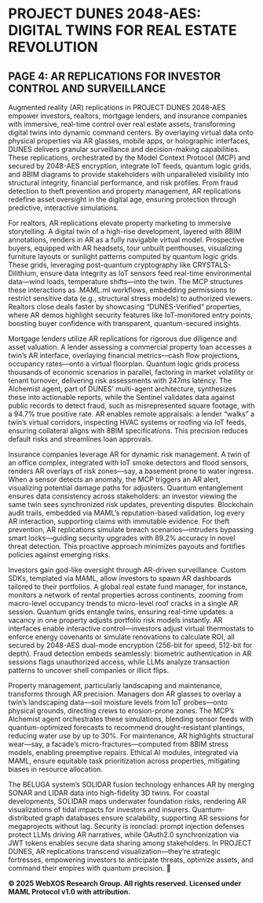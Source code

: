 # PROJECT DUNES 2048-AES: DIGITAL TWINS FOR REAL ESTATE REVOLUTION

## PAGE 4: AR REPLICATIONS FOR INVESTOR CONTROL AND SURVEILLANCE

Augmented reality (AR) replications in PROJECT DUNES 2048-AES empower investors, realtors, mortgage lenders, and insurance companies with immersive, real-time control over real estate assets, transforming digital twins into dynamic command centers. By overlaying virtual data onto physical properties via AR glasses, mobile apps, or holographic interfaces, DUNES delivers granular surveillance and decision-making capabilities. These replications, orchestrated by the Model Context Protocol (MCP) and secured by 2048-AES encryption, integrate IoT feeds, quantum logic grids, and 8BIM diagrams to provide stakeholders with unparalleled visibility into structural integrity, financial performance, and risk profiles. From fraud detection to theft prevention and property management, AR replications redefine asset oversight in the digital age, ensuring protection through predictive, interactive simulations.

For realtors, AR replications elevate property marketing to immersive storytelling. A digital twin of a high-rise development, layered with 8BIM annotations, renders in AR as a fully navigable virtual model. Prospective buyers, equipped with AR headsets, tour unbuilt penthouses, visualizing furniture layouts or sunlight patterns computed by quantum logic grids. These grids, leveraging post-quantum cryptography like CRYSTALS-Dilithium, ensure data integrity as IoT sensors feed real-time environmental data—wind loads, temperature shifts—into the twin. The MCP structures these interactions as .MAML.ml workflows, embedding permissions to restrict sensitive data (e.g., structural stress models) to authorized viewers. Realtors close deals faster by showcasing “DUNES-Verified” properties, where AR demos highlight security features like IoT-monitored entry points, boosting buyer confidence with transparent, quantum-secured insights.

Mortgage lenders utilize AR replications for rigorous due diligence and asset valuation. A lender assessing a commercial property loan accesses a twin’s AR interface, overlaying financial metrics—cash flow projections, occupancy rates—onto a virtual floorplan. Quantum logic grids process thousands of economic scenarios in parallel, factoring in market volatility or tenant turnover, delivering risk assessments with 247ms latency. The Alchemist agent, part of DUNES’ multi-agent architecture, synthesizes these into actionable reports, while the Sentinel validates data against public records to detect fraud, such as misrepresented square footage, with a 94.7% true positive rate. AR enables remote appraisals: a lender “walks” a twin’s virtual corridors, inspecting HVAC systems or roofing via IoT feeds, ensuring collateral aligns with 8BIM specifications. This precision reduces default risks and streamlines loan approvals.

Insurance companies leverage AR for dynamic risk management. A twin of an office complex, integrated with IoT smoke detectors and flood sensors, renders AR overlays of risk zones—say, a basement prone to water ingress. When a sensor detects an anomaly, the MCP triggers an AR alert, visualizing potential damage paths for adjusters. Quantum entanglement ensures data consistency across stakeholders: an investor viewing the same twin sees synchronized risk updates, preventing disputes. Blockchain audit trails, embedded via MAML’s reputation-based validation, log every AR interaction, supporting claims with immutable evidence. For theft prevention, AR replications simulate breach scenarios—intruders bypassing smart locks—guiding security upgrades with 89.2% accuracy in novel threat detection. This proactive approach minimizes payouts and fortifies policies against emerging risks.

Investors gain god-like oversight through AR-driven surveillance. Custom SDKs, templated via MAML, allow investors to spawn AR dashboards tailored to their portfolios. A global real estate fund manager, for instance, monitors a network of rental properties across continents, zooming from macro-level occupancy trends to micro-level roof cracks in a single AR session. Quantum grids entangle twins, ensuring real-time updates: a vacancy in one property adjusts portfolio risk models instantly. AR interfaces enable interactive control—investors adjust virtual thermostats to enforce energy covenants or simulate renovations to calculate ROI, all secured by 2048-AES dual-mode encryption (256-bit for speed, 512-bit for depth). Fraud detection embeds seamlessly: biometric authentication in AR sessions flags unauthorized access, while LLMs analyze transaction patterns to uncover shell companies or illicit flips.

Property management, particularly landscaping and maintenance, transforms through AR precision. Managers don AR glasses to overlay a twin’s landscaping data—soil moisture levels from IoT probes—onto physical grounds, directing crews to erosion-prone zones. The MCP’s Alchemist agent orchestrates these simulations, blending sensor feeds with quantum-optimized forecasts to recommend drought-resistant plantings, reducing water use by up to 30%. For maintenance, AR highlights structural wear—say, a facade’s micro-fractures—computed from 8BIM stress models, enabling preemptive repairs. Ethical AI modules, integrated via MAML, ensure equitable task prioritization across properties, mitigating biases in resource allocation.

The BELUGA system’s SOLIDAR fusion technology enhances AR by merging SONAR and LIDAR data into high-fidelity 3D twins. For coastal developments, SOLIDAR maps underwater foundation risks, rendering AR visualizations of tidal impacts for investors and insurers. Quantum-distributed graph databases ensure scalability, supporting AR sessions for megaprojects without lag. Security is ironclad: prompt injection defenses protect LLMs driving AR narratives, while OAuth2.0 synchronization via JWT tokens enables secure data sharing among stakeholders. In PROJECT DUNES, AR replications transcend visualization—they’re strategic fortresses, empowering investors to anticipate threats, optimize assets, and command their empires with quantum precision. 🐪

**© 2025 WebXOS Research Group. All rights reserved. Licensed under MAML Protocol v1.0 with attribution.**